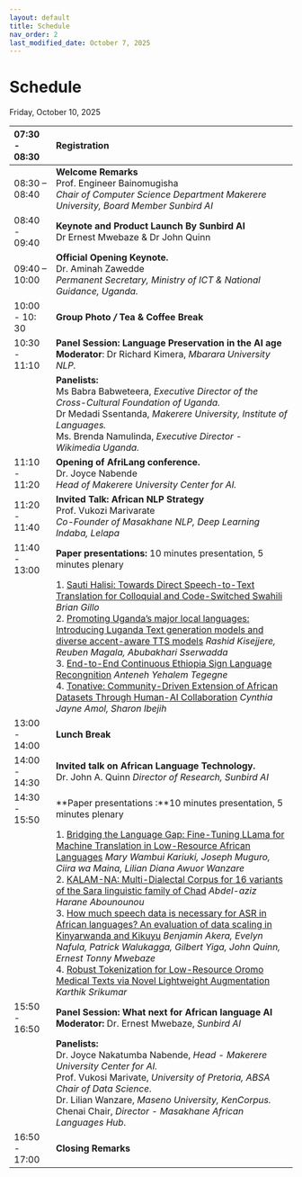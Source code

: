 ```yaml
---
layout: default
title: Schedule
nav_order: 2
last_modified_date: October 7, 2025
---
```


# Schedule
Friday, October 10, 2025

| 07:30 \- 08:30  | Registration   |
| :---- | :---- |
| 08:30 – 08:40  | **Welcome  Remarks** <br>Prof. Engineer Bainomugisha <br>*Chair of Computer Science Department Makerere University, Board Member Sunbird AI*  |
| 08:40 \- 09:40 | **Keynote and Product Launch By Sunbird AI** <br>Dr Ernest Mwebaze & Dr John Quinn  |
| 09:40 – 10:00 | **Official Opening  Keynote.** <br>Dr. Aminah Zawedde <br>*Permanent Secretary, Ministry of ICT & National Guidance, Uganda.*  |
| 10:00 \- 10: 30 | **Group Photo */*  Tea & Coffee Break** |
| 10:30 \- 11:10 | **Panel Session: Language Preservation in the AI age** <br>**Moderator**: Dr Richard Kimera, *Mbarara University NLP.*  |
|  | **Panelists:**   <br>Ms Babra Babweteera, *Executive Director of the Cross-Cultural Foundation of Uganda.* <br>Dr Medadi Ssentanda, *Makerere University, Institute of Languages.*  <br>Ms. Brenda Namulinda, *Executive Director \- Wikimedia Uganda.*  |
| 11:10 \- 11:20 | **Opening of AfriLang conference.**   <br>Dr. Joyce Nabende <br>*Head of Makerere University Center for AI.*  |
| 11:20 \- 11:40 | **Invited Talk: African NLP Strategy** <br>Prof. Vukozi Marivarate <br>*Co-Founder of Masakhane NLP, Deep Learning Indaba, Lelapa*  |
| 11:40 \- 13:00 | **Paper presentations:** 10 minutes presentation, 5 minutes plenary |
| |1. [Sauti Halisi: Towards Direct Speech-to-Text Translation for Colloquial and Code-Switched Swahili](https://openreview.net/forum?id=56Htag39aE) _Brian Gillo_<br>2. [Promoting Uganda’s major local languages: Introducing Luganda Text generation models and diverse accent-aware TTS models](https://openreview.net/forum?id=X5W4iEdnLk) _Rashid Kisejjere, Reuben Magala, Abubakhari Sserwadda_<br>3. [End-to-End Continuous Ethiopia Sign Language Recongnition](https://openreview.net/forum?id=QeJ1VNSwHQ) _Anteneh Yehalem Tegegne_<br>4. [Tonative: Community-Driven Extension of African Datasets Through Human-AI Collaboration](https://openreview.net/forum?id=BEddoSwcEi) _Cynthia Jayne Amol, Sharon Ibejih_ |
| 13:00 \- 14:00 | **Lunch Break**  |
| 14:00 \- 14:30 | **Invited talk on African Language Technology.** <br>Dr. John A. Quinn *Director of Research, Sunbird AI*  |
| 14:30 \- 15:50 | **Paper presentations :**10 minutes presentation, 5 minutes plenary |
||1. [Bridging the Language Gap: Fine-Tuning LLama for Machine Translation in Low-Resource African Languages](https://openreview.net/forum?id=IVpC4xW0tV) _Mary Wambui Kariuki, Joseph Muguro, Ciira wa Maina, Lilian Diana Awuor Wanzare_<br>2. [KALAM-NA: Multi-Dialectal Corpus for 16 variants of the Sara linguistic family of Chad](https://openreview.net/forum?id=haGLuSZQlS) _Abdel-aziz Harane Abounounou_<br>3. [How much speech data is necessary for ASR in African languages? An evaluation of data scaling in Kinyarwanda and Kikuyu](https://openreview.net/forum?id=9lNrLnnWGN) _Benjamin Akera, Evelyn Nafula, Patrick Walukagga, Gilbert Yiga, John Quinn, Ernest Tonny Mwebaze_<br>4. [Robust Tokenization for Low-Resource Oromo Medical Texts via Novel Lightweight Augmentation](https://openreview.net/forum?id=i1QAk9R82A) _Karthik Srikumar_|
| 15:50 \- 16:50 | **Panel Session: What next for African language AI** <br>**Moderator:** Dr. Ernest Mwebaze, *Sunbird AI*  |
|  | **Panelists:**  <br>Dr. Joyce Nakatumba Nabende, *Head \-  Makerere University Center for AI.*<br>Prof. Vukosi Marivate, *University of Pretoria, ABSA Chair of Data Science*. <br>Dr. Lilian Wanzare,  *Maseno University, KenCorpus.* <br>Chenai Chair, *Director \- Masakhane African Languages Hub*.   |
| 16:50 \- 17:00 | **Closing Remarks** |
